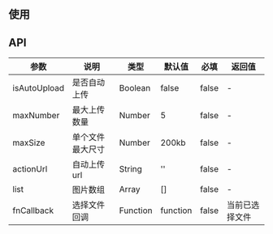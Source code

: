 <!--
 * @Description: 文件上传
 * @Author: panrui
 * @Date: 2021-06-04 18:10:36
 * @LastEditTime: 2021-06-07 10:12:14
 * @LastEditors: panrui
 * 不忘初心,不负梦想
-->

## 使用

## API

| 参数         | 说明             | 类型     | 默认值   | 必填  | 返回值         |
| ------------ | ---------------- | -------- | -------- | ----- | -------------- |
| isAutoUpload | 是否自动上传     | Boolean  | false    | false | -              |
| maxNumber    | 最大上传数量     | Number   | 5        | false | -              |
| maxSize      | 单个文件最大尺寸 | Number   | 200kb    | false | -              |
| actionUrl    | 自动上传 url     | String   | ''       | false | -              |
| list         | 图片数组         | Array    | []       | false | -              |
| fnCallback   | 选择文件回调     | Function | function | false | 当前已选择文件 |
